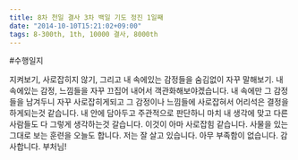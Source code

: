 ```yaml
---
title: 8차 천일 결사 3차 백일 기도 정진 1일째
date: "2014-10-10T15:21:02+09:00"
tags: 8-300th, 1th, 10000 결사, 8000th
---
```


#수행일지

지켜보기, 사로잡히지 않기, 그리고 내 속에있는 감정들을 숨김없이 자꾸 말해보기. 내 속에있는 감정, 느낌들을 자꾸 끄집어 내어서 객관화해보야겠습니다. 내 속에만 그 감정들을 남겨두니 자꾸 사로잡히게되고 그 감정이나 느낌들에 사로잡혀서 어리석은 결정을 하게되는것 같습니다. 내 안에 담아두고 주관적으로 판단하니 마치 내 생각에 맞고 다른 사람들도 다 그렇게 생각하는것 갈습니다. 이것이 아마 사로잡힘 같습니다. 사물을 있는 그대로 보는 훈련을 오늘도 합니다. 저는 잘 살고 있습니다. 아무 부족함이 없습니다. 감사합니다. 부처님!
